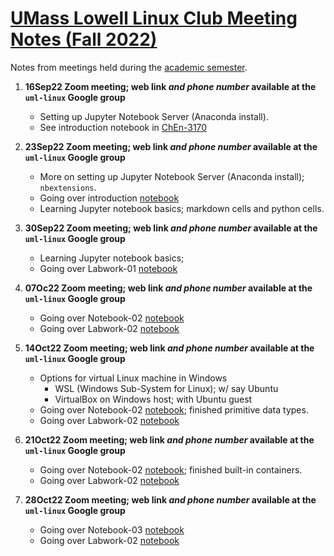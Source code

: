 # [UMass Lowell Linux Club Meeting Notes (Fall 2022)](https://www.uml.edu/myuml/submissions/2022/2022-09-05-14-44-56-fall-2022-uml-linux-club-meetings.aspx)
Notes from meetings held during the [academic semester](https://www.uml.edu/myuml/submissions/2022/2022-09-05-14-44-56-fall-2022-uml-linux-club-meetings.aspx).

  1. **16Sep22 Zoom meeting; web link *and phone number* available at the `uml-linux` Google group**
     + Setting up Jupyter Notebook Server (Anaconda install).
     + See introduction notebook in [ChEn-3170](https://github.com/dpploy/chen-3170)

  1. **23Sep22 Zoom meeting; web link *and phone number* available at the `uml-linux` Google group**
     + More on setting up Jupyter Notebook Server (Anaconda install); `nbextensions`.
     + Going over introduction [notebook](https://nbviewer.org/github/dpploy/chen-3170/blob/master/notebooks/01-introduction.ipynb)
     + Learning Jupyter notebook basics; markdown cells and python cells.
  
  1. **30Sep22 Zoom meeting; web link *and phone number* available at the `uml-linux` Google group**
     + Learning Jupyter notebook basics;
     + Going over Labwork-01 [notebook](https://nbviewer.org/github/dpploy/chen-3170/blob/master/notebooks/labwork-01.ipynb)

  1. **07Oc22 Zoom meeting; web link *and phone number* available at the `uml-linux` Google group**
     + Going over Notebook-02 [notebook](https://nbviewer.org/github/dpploy/chen-3170/blob/master/notebooks/notebook-02.ipynb)
     + Going over Labwork-02 [notebook](https://nbviewer.org/github/dpploy/chen-3170/blob/master/notebooks/labwork-02.ipynb)
  
  1. **14Oct22 Zoom meeting; web link *and phone number* available at the `uml-linux` Google group**
     + Options for virtual Linux machine in Windows
       - WSL (Windows Sub-System for Linux); w/ say Ubuntu
       - VirtualBox on Windows host; with Ubuntu guest
     + Going over Notebook-02 [notebook](https://nbviewer.org/github/dpploy/chen-3170/blob/master/notebooks/notebook-02.ipynb); finished primitive data types.
     + Going over Labwork-02 [notebook](https://nbviewer.org/github/dpploy/chen-3170/blob/master/notebooks/labwork-02.ipynb)

 1. **21Oct22 Zoom meeting; web link *and phone number* available at the `uml-linux` Google group**
     + Going over Notebook-02 [notebook](https://nbviewer.org/github/dpploy/chen-3170/blob/master/notebooks/notebook-02.ipynb); finished built-in containers.
     + Going over Labwork-02 [notebook](https://nbviewer.org/github/dpploy/chen-3170/blob/master/notebooks/labwork-02.ipynb)

 1. **28Oct22 Zoom meeting; web link *and phone number* available at the `uml-linux` Google group**
     + Going over Notebook-03 [notebook](https://nbviewer.org/github/dpploy/chen-3170/blob/master/notebooks/notebook-03.ipynb)
     + Going over Labwork-02 [notebook](https://nbviewer.org/github/dpploy/chen-3170/blob/master/notebooks/labwork-02.ipynb)
